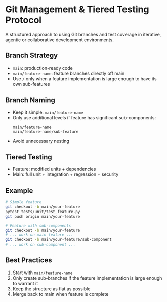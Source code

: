 # Git Management & Tiered Testing Protocol

A structured approach to using Git branches and test coverage in iterative, agentic or collaborative development environments.

## Branch Strategy
- `main`: production-ready code
- `main/feature-name`: feature branches directly off main
- Use `/` only when a feature implementation is large enough to have its own sub-features

## Branch Naming
- Keep it simple: `main/feature-name`
- Only use additional levels if feature has significant sub-components:
  ```
  main/feature-name
  main/feature-name/sub-feature
  ```
- Avoid unnecessary nesting

## Tiered Testing
- Feature: modified units + dependencies
- Main: full unit + integration + regression + security

## Example
```bash
# Simple feature
git checkout -b main/your-feature
pytest tests/unit/test_feature.py
git push origin main/your-feature

# Feature with sub-components
git checkout -b main/your-feature
# ... work on main feature ...
git checkout -b main/your-feature/sub-component
# ... work on sub-component ...
```

## Best Practices
1. Start with `main/feature-name`
2. Only create sub-branches if the feature implementation is large enough to warrant it
3. Keep the structure as flat as possible
4. Merge back to main when feature is complete
